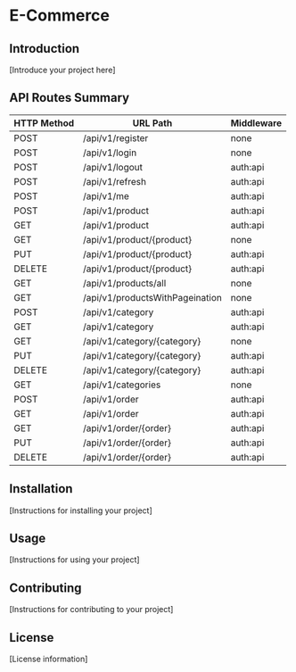 # E-Commerce

## Introduction

[Introduce your project here]

## API Routes Summary

| HTTP Method | URL Path                         | Middleware            |
|-------------|----------------------------------|-----------------------|
| POST        | /api/v1/register                 | none                  |
| POST        | /api/v1/login                    | none                  |
| POST        | /api/v1/logout                   | auth:api              |
| POST        | /api/v1/refresh                  | auth:api              |
| POST        | /api/v1/me                       | auth:api              |
| POST        | /api/v1/product                  | auth:api              |
| GET         | /api/v1/product                  | auth:api              |
| GET         | /api/v1/product/{product}        | none                  |
| PUT         | /api/v1/product/{product}        | auth:api              |
| DELETE      | /api/v1/product/{product}        | auth:api              |
| GET         | /api/v1/products/all             | none                  |
| GET         | /api/v1/productsWithPageination  | none                  |
| POST        | /api/v1/category                 | auth:api              |
| GET         | /api/v1/category                 | auth:api              |
| GET         | /api/v1/category/{category}      | none                  |
| PUT         | /api/v1/category/{category}      | auth:api              |
| DELETE      | /api/v1/category/{category}      | auth:api              |
| GET         | /api/v1/categories               | none                  |
| POST        | /api/v1/order                    | auth:api              |
| GET         | /api/v1/order                    | auth:api              |
| GET         | /api/v1/order/{order}            | auth:api              |
| PUT         | /api/v1/order/{order}            | auth:api              |
| DELETE      | /api/v1/order/{order}            | auth:api              |

## Installation

[Instructions for installing your project]

## Usage

[Instructions for using your project]

## Contributing

[Instructions for contributing to your project]

## License

[License information]
